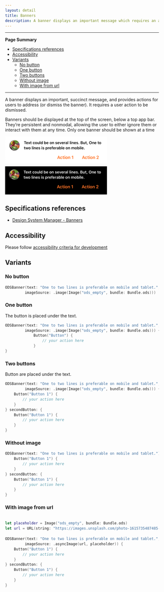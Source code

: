 ```yaml
---
layout: detail
title: Banners
description: A banner displays an important message which requires an action to be dismissed.
---
```


---

**Page Summary**

* [Specifications references](#specifications-references)
* [Accessibility](#accessibility)
* [Variants](#variants)
    * [No button](#no-button)
    * [One button](#on-button)
    * [Two buttons](#two-buttons)
    * [Without image](#without-image)
    * [With image from url](#with-image-from-url)

---

A banner displays an important, succinct message, and provides actions for users to address (or dismiss the banner). It requires a user action to be dismissed.

Banners should be displayed at the top of the screen, below a top app bar. They’re persistent and nonmodal, allowing the user to either ignore them or interact with them at any time. Only one banner should be shown at a time

![Banner light](images/banner-light.png)
![Banner dark](images/banner-dark.png)

## Specifications references

- [Design System Manager - Banners](https://system.design.orange.com/0c1af118d/p/85a52b-components/b/1497a4)

## Accessibility

Please follow [accessibility criteria for development](https://a11y-guidelines.orange.com/en/mobile/ios/)

## Variants

### No button

```swift
ODSBanner(text: "One to two lines is preferable on mobile and tablet.",
         imageSource: .image(Image("ods_empty", bundle: Bundle.ods)))
```

### One button

The button is placed under the text.

```swift
ODSBanner(text: "One to two lines is preferable on mobile and tablet.",
         imageSource: .image(Image("ods_empty", bundle: Bundle.ods))) {
             Button("Button") {
                 // your action here
             }
}
```

### Two buttons

Button are placed under the text.

```swift
ODSBanner(text: "One to two lines is preferable on mobile and tablet.",
         imageSource: .image(Image("ods_empty", bundle: Bundle.ods))) {
    Button("Button 1") {
        // your action here
    }
} secondButton: { 
    Button("Button 1") {
        // your action here
    }
}
```

### Without image

```swift
ODSBanner(text: "One to two lines is preferable on mobile and tablet.") {
    Button("Button 1") {
        // your action here
    }
} secondButton: { 
    Button("Button 1") {
        // your action here
    }
}
```

### With image from url

```swift

let placeholder = Image("ods_empty", bundle: Bundle.ods)
let url = URL(string: "https://images.unsplash.com/photo-1615735487485-e52b9af610c1?ixlib=rb-4.0.3&ixid=MnwxMjA3fDB8MHxwaG90by1wYWdlfHx8fGVufDB8fHx8&auto=format&fit=crop&w=774&q=80")

ODSBanner(text: "One to two lines is preferable on mobile and tablet.",
         imageSource: .asyncImage(url, placeholder)) {
    Button("Button 1") {
        // your action here
    }
} secondButton: { 
    Button("Button 1") {
        // your action here
    }
}
```


